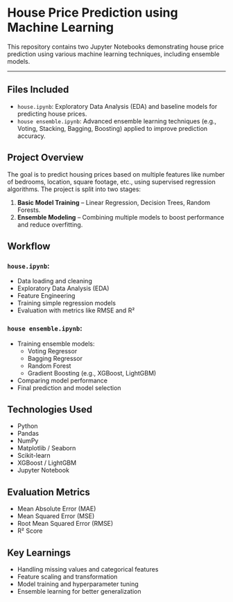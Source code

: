 # House Price Prediction using Machine Learning

This repository contains two Jupyter Notebooks demonstrating house price prediction using various machine learning techniques, including ensemble models.

---

## Files Included

- `house.ipynb`: Exploratory Data Analysis (EDA) and baseline models for predicting house prices.
- `house ensemble.ipynb`: Advanced ensemble learning techniques (e.g., Voting, Stacking, Bagging, Boosting) applied to improve prediction accuracy.


## Project Overview

The goal is to predict housing prices based on multiple features like number of bedrooms, location, square footage, etc., using supervised regression algorithms. The project is split into two stages:

1. **Basic Model Training** – Linear Regression, Decision Trees, Random Forests.
2. **Ensemble Modeling** – Combining multiple models to boost performance and reduce overfitting.

## Workflow

### `house.ipynb`:
- Data loading and cleaning
- Exploratory Data Analysis (EDA)
- Feature Engineering
- Training simple regression models
- Evaluation with metrics like RMSE and R²

### `house ensemble.ipynb`:
- Training ensemble models:
  - Voting Regressor
  - Bagging Regressor
  - Random Forest
  - Gradient Boosting (e.g., XGBoost, LightGBM)
- Comparing model performance
- Final prediction and model selection


## Technologies Used

- Python
- Pandas
- NumPy
- Matplotlib / Seaborn
- Scikit-learn
- XGBoost / LightGBM
- Jupyter Notebook


##  Evaluation Metrics

- Mean Absolute Error (MAE)
- Mean Squared Error (MSE)
- Root Mean Squared Error (RMSE)
- R² Score

## Key Learnings

- Handling missing values and categorical features
- Feature scaling and transformation
- Model training and hyperparameter tuning
- Ensemble learning for better generalization

